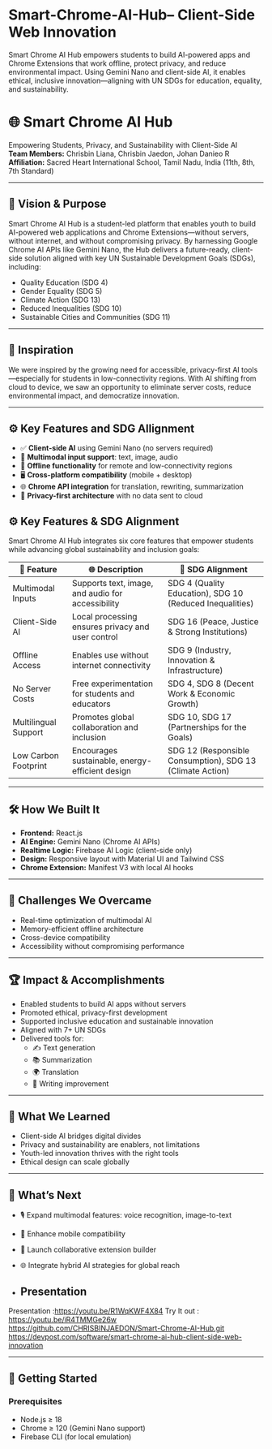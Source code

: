 # Smart-Chrome-AI-Hub– Client-Side Web Innovation

Smart Chrome AI Hub empowers students to build AI-powered apps and Chrome Extensions that work offline, protect privacy, and reduce environmental impact. Using Gemini Nano and client-side AI, it enables ethical, inclusive innovation—aligning with UN SDGs for education, equality, and sustainability.
# 🌐 Smart Chrome AI Hub

Empowering Students, Privacy, and Sustainability with Client-Side AI  
**Team Members:** Chrisbin Liana, Chrisbin Jaedon, Johan Danieo R  
**Affiliation:** Sacred Heart International School, Tamil Nadu, India (11th, 8th, 7th Standard)

---

## 🌟 Vision & Purpose

Smart Chrome AI Hub is a student-led platform that enables youth to build AI-powered web applications and Chrome Extensions—without servers, without internet, and without compromising privacy. By harnessing Google Chrome AI APIs like Gemini Nano, the Hub delivers a future-ready, client-side solution aligned with key UN Sustainable Development Goals (SDGs), including:

- Quality Education (SDG 4)
- Gender Equality (SDG 5)
- Climate Action (SDG 13)
- Reduced Inequalities (SDG 10)
- Sustainable Cities and Communities (SDG 11)

---

## 🌱 Inspiration

We were inspired by the growing need for accessible, privacy-first AI tools—especially for students in low-connectivity regions. With AI shifting from cloud to device, we saw an opportunity to eliminate server costs, reduce environmental impact, and democratize innovation.

---

## ⚙️ Key Features and SDG Allignment

- ✅ **Client-side AI** using Gemini Nano (no servers required)
- 🧠 **Multimodal input support**: text, image, audio
- 📴 **Offline functionality** for remote and low-connectivity regions
- 🖥️ **Cross-platform compatibility** (mobile + desktop)
- 🌐 **Chrome API integration** for translation, rewriting, summarization
- 🔐 **Privacy-first architecture** with no data sent to cloud
## ⚙️ Key Features & SDG Alignment

Smart Chrome AI Hub integrates six core features that empower students while advancing global sustainability and inclusion goals:

| 🔧 Feature             | 🌐 Description                                      | 🎯 SDG Alignment                                      |
|------------------------|----------------------------------------------------|-------------------------------------------------------|
| Multimodal Inputs      | Supports text, image, and audio for accessibility | SDG 4 (Quality Education), SDG 10 (Reduced Inequalities) |
| Client-Side AI         | Local processing ensures privacy and user control | SDG 16 (Peace, Justice & Strong Institutions)         |
| Offline Access         | Enables use without internet connectivity         | SDG 9 (Industry, Innovation & Infrastructure)         |
| No Server Costs        | Free experimentation for students and educators   | SDG 4, SDG 8 (Decent Work & Economic Growth)          |
| Multilingual Support   | Promotes global collaboration and inclusion       | SDG 10, SDG 17 (Partnerships for the Goals)           |
| Low Carbon Footprint   | Encourages sustainable, energy-efficient design   | SDG 12 (Responsible Consumption), SDG 13 (Climate Action) |

---

## 🛠️ How We Built It

- **Frontend:** React.js
- **AI Engine:** Gemini Nano (Chrome AI APIs)
- **Realtime Logic:** Firebase AI Logic (client-side only)
- **Design:** Responsive layout with Material UI and Tailwind CSS
- **Chrome Extension:** Manifest V3 with local AI hooks

---

## 🚧 Challenges We Overcame

- Real-time optimization of multimodal AI
- Memory-efficient offline architecture
- Cross-device compatibility
- Accessibility without compromising performance

---

## 🏆 Impact & Accomplishments

- Enabled students to build AI apps without servers
- Promoted ethical, privacy-first development
- Supported inclusive education and sustainable innovation
- Aligned with 7+ UN SDGs
- Delivered tools for:
  - ✍️ Text generation
  - 📚 Summarization
  - 🌍 Translation
  - 📝 Writing improvement

---

## 📖 What We Learned

- Client-side AI bridges digital divides
- Privacy and sustainability are enablers, not limitations
- Youth-led innovation thrives with the right tools
- Ethical design can scale globally

---

## 🔮 What’s Next

- 🎙️ Expand multimodal features: voice recognition, image-to-text
- 📱 Enhance mobile compatibility
- 🤝 Launch collaborative extension builder
- 🌐 Integrate hybrid AI strategies for global reach

- ## Presentation

Presentation :https://youtu.be/R1WqKWF4X84
Try It out : https://youtu.be/iR4TMMGe26w
https://github.com/CHRISBINJAEDON/Smart-Chrome-AI-Hub.git
https://devpost.com/software/smart-chrome-ai-hub-client-side-web-innovation

---

## 🚀 Getting Started

### Prerequisites

- Node.js ≥ 18
- Chrome ≥ 120 (Gemini Nano support)
- Firebase CLI (for local emulation)

